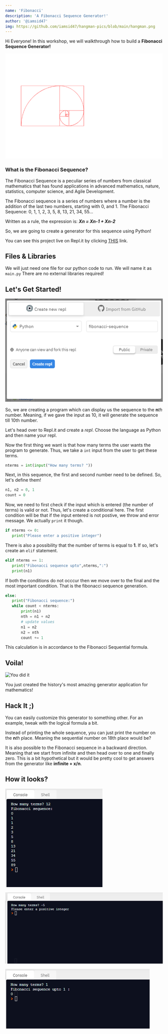 ```yaml
---
name: 'Fibonacci'
description: 'A Fibonacci Sequence Generator!'
author: '@iamsid47'
img: https://github.com/iamsid47/hangman-pics/blob/main/hangman.png
---
```


Hi Everyone! In this workshop, we will walkthrough how to build a **Fibonacci Sequence Generator!**

![Fibonacci](https://github.com/iamsid47/hangman-pics/blob/main/fibo%20-%20main.png)

### What is the Fibonacci Sequence?

The Fibonacci Sequence is a peculiar series of numbers from classical mathematics that has found applications in advanced mathematics, nature, statistics, computer science, and Agile Development.

The Fibonacci sequence is a series of numbers where a number is the addition of the last two numbers, starting with 0, and 1.
The Fibonacci Sequence: 0, 1, 1, 2, 3, 5, 8, 13, 21, 34, 55…

Written as a rule, the expression is:
  ***Xn = Xn-1 + Xn-2***
  
So, we are going to create a generator for this sequence using Python!

You can see this project live on Repl.it by clicking [THIS](https://repl.it/@iamsid47/fibonacci#main.py) link.

## Files & Libraries

We will just need one file for our python code to run. We will name it as `main.py` There are no external libraries required!

## Let's Get Started!

![Create a repl](https://github.com/iamsid47/hangman-pics/blob/main/fibo-repl.png)

So, we are creating a program which can display us the sequence to the **n***th* number. Meaning, if we gave the input as 10, it will generate the sequence till 10th number.

Let's head over to Repl.it and create a *repl*. Choose the language as Python and then name your repl.

Now the first thing we want is that how many terms the user wants the program to generate. Thus, we take a `int` input from the user to get these terms.

```python
nterms = int(input("How many terms? "))
```

Next, in this sequence, the first and second number need to be defined. So, let's define them!

```python
n1, n2 = 0, 1
count = 0
```

Now, we need to first check if the input which is entered (the number of terms) is valid or not. Thus, let's create a conditional here. The first condition will be that if the input entered is not postive, we throw and error message. We actually `print` it though.

```python
if nterms <= 0:
   print("Please enter a positive integer")
```

There is also a possibility that the number of terms is equal to **1**. If so, let's create an `elif` statement.

```python
elif nterms == 1:
   print("Fibonacci sequence upto",nterms,":")
   print(n1)
```

If both the conditions do not occcur then we move over to the final and the most important condition. That is the fibonacci sequence generation.

```python
else:
   print("Fibonacci sequence:")
   while count < nterms:
       print(n1)
       nth = n1 + n2
       # update values
       n1 = n2
       n2 = nth
       count += 1
```

This calculation is in accordance to the Fibonacci Sequential formula.

## Voila!

![You did it](https://media.giphy.com/media/3ohhwMUC7YRqk7mVsk/giphy.gif)

You just created the history's most amazing generator application for mathematics!

## Hack It ;)

You can easily customize this generator to something other. For an example, tweak with the logical formula a bit.

Instead of printing the whole sequence, you can just print the number on the **n***th* place. Meaning the sequential number on 18th place would be?

It is also possible to the Fibonacci sequence in a backward direction. Meaning that we start from infinite and then head over to one and finally zero. This is a bit hypothetical but it would be pretty cool to get answers from the generator like **infinite + x/n**. 

## How it looks?

![fibonaci 1](https://github.com/iamsid47/hangman-pics/blob/main/fibo%20-h%20-%201.png)

![fibonaci 2](https://github.com/iamsid47/hangman-pics/blob/main/fibo%20h%202.png)

![fibonaci 3](https://github.com/iamsid47/hangman-pics/blob/main/fibo%20h%203.png)
